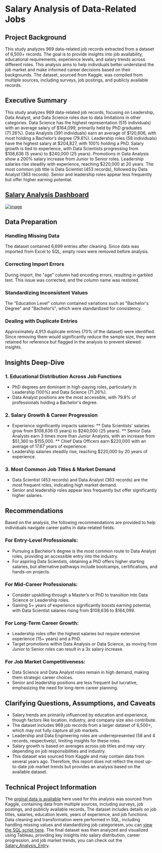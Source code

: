 # Salary Analysis of Data-Related Jobs  
## Project Background
This study analyzes 969 data-related job records extracted from a dataset of 6,500+ records. The goal is to provide insights into job availability, educational requirements, experience levels, and salary trends across different roles. This analysis aims to help individuals better understand the job market and make informed career decisions based on their backgrounds.
The dataset, sourced from Kaggle, was compiled from multiple sources, including surveys, job postings, and publicly available records.
## Executive Summary
This study analyzes 969 data-related job records, focusing on Leadership, Data Analyst, and Data Science roles due to data limitations in other categories.
Data Science has the highest representation (515 individuals) with an average salary of $164,099, primarily held by PhD graduates (71.26%). Data Analysts (391 individuals) earn an average of $120,606, with most holding a Bachelor’s degree (79.8%). Leadership roles (58 individuals) have the highest salary at $204,827, with 100% holding a PhD.
Salary growth is tied to experience, with Data Scientists progressing from $108,636 (5 years) to $240,000 (25 years). Promotions in Data Analysis show a 200% salary increase from Junior to Senior roles. Leadership salaries rise steadily with experience, reaching $220,000 at 20 years.
The most common job title is Data Scientist (453 records), followed by Data Analyst (363 records). Senior and leadership roles appear less frequently but offer higher earning potential.
## [Salary Analysis Dashboard](https://public.tableau.com/views/salary_analysis_entry/Dashboard1?:language=en-US&publish=yes&:sid=&:redirect=auth&:display_count=n&:origin=viz_share_link)
[![image](https://github.com/user-attachments/assets/3586780d-c77d-4386-b7c7-98f48188b409)](https://public.tableau.com/views/salary_analysis_entry/Dashboard1?:language=en-US&publish=yes&:sid=&:redirect=auth&:display_count=n&:origin=viz_share_link)


## Data Preparation
### Handling Missing Data
The dataset contained 6,699 entries after cleaning. Since data was imported from Excel to SQL, empty rows were removed before analysis.
### Correcting Import Errors
During import, the "age" column had encoding errors, resulting in garbled text. This issue was corrected, and the column name was restored.
### Standardizing Inconsistent Values
The "Education Level" column contained variations such as "Bachelor's Degree" and "Bachelor’s", which were standardized for consistency.
### Dealing with Duplicate Entries
Approximately 4,913 duplicate entries (70% of the dataset) were identified. Since removing them would significantly reduce the sample size, they were retained for reference but flagged in the analysis to prevent skewed insights.

## Insights Deep-Dive
### 1.	Educational Distribution Across Job Functions
* PhD degrees are dominant in high-paying roles, particularly in Leadership (100%) and Data Science (71.26%).
* Data Analyst positions are the most accessible, with 79.8% of professionals holding a Bachelor's degree.
### 2.	Salary Growth & Career Progression
*	Experience significantly impacts salaries:
** Data Scientists' salaries grow from $108,636 (5 years) to $240,000 (25 years).
**	Senior Data Analysts earn 3 times more than Junior Analysts, with an increase from $51,360 to $155,000.
**	Chief Data Officers earn $220,000 with an average of 17.67 years of experience.
*	Leadership salaries steadily rise, reaching $220,000 by 20 years of experience.
### 3.	Most Common Job Titles & Market Demand
* Data Scientist (453 records) and Data Analyst (363 records) are the most frequent roles, indicating high market demand.
*	Senior and leadership roles appear less frequently but offer significantly higher salaries.

## Recommendations
Based on the analysis, the following recommendations are provided to help individuals navigate career paths in data-related fields. 
### For Entry-Level Professionals:
* Pursuing a Bachelor’s degree is the most common route to Data Analyst roles, providing an accessible entry into the industry.
*	For aspiring Data Scientists, obtaining a PhD offers higher starting salaries, but alternative pathways include bootcamps, certifications, and hands-on projects.
### For Mid-Career Professionals:
* Consider upskilling through a Master’s or PhD to transition into Data Science or Leadership roles.
* Gaining 5+ years of experience significantly boosts earning potential, with Data Scientist salaries rising from $108,636 to $164,099.
### For Long-Term Career Growth:
* Leadership roles offer the highest salaries but require extensive experience (15+ years) and a PhD.
*	Target promotions within Data Analysis or Data Science, as moving from Junior to Senior roles can result in a 3x salary increase.
### For Job Market Competitiveness:
*	Data Science and Data Analyst roles remain in high demand, making them strategic career choices.
*	Senior and leadership positions are less frequent but lucrative, emphasizing the need for long-term career planning.

## Clarifying Questions, Assumptions, and Caveats
*	Salary trends are primarily influenced by education and experience, though factors like location, industry, and company size also contribute.
*	The dataset includes 969 job records from a larger dataset of 6,500+, which may not fully capture all job markets.
*	Leadership and Data Engineering roles are underrepresented (58 and 4 records, respectively), limiting insights for these roles.
*	Salary growth is based on averages across job titles and may vary depending on job responsibilities and industry.
*	This dataset was sourced from Kaggle and may contain data from several years ago. Therefore, this report does not reflect the most up-to-date job market trends but provides an analysis based on the available dataset.

## Technical Project Information
The [orginal data is avaliable](salary_data.json) here used for this analysis was sourced from Kaggle, containing data from multiple sources, including surveys, job postings, and publicly available records. The dataset includes details on job titles, salaries, education levels, years of experience, and job functions.
Data cleaning and transformation were performed in SQL, including handling missing values and standardizing job categoriesm, you can [view the SQL script here](salary_sql.sql). The final dataset was then analyzed and visualized using Tableau, providing key insights into salary distribution, career progression, and job market trends, you can check out the [Salary_Analysis_Entry](https://public.tableau.com/views/salary_analysis_entry/Dashboard1?:language=en-US&publish=yes&:sid=&:redirect=auth&:display_count=n&:origin=viz_share_link).


